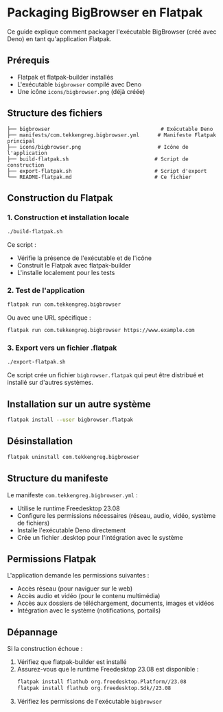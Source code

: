# Packaging BigBrowser en Flatpak

Ce guide explique comment packager l'exécutable BigBrowser (créé avec Deno) en tant qu'application Flatpak.

## Prérequis

- Flatpak et flatpak-builder installés
- L'exécutable `bigbrowser` compilé avec Deno
- Une icône `icons/bigbrowser.png` (déjà créée)

## Structure des fichiers

```
├── bigbrowser                                    # Exécutable Deno
├── manifests/com.tekkengreg.bigbrowser.yml      # Manifeste Flatpak principal
├── icons/bigbrowser.png                         # Icône de l'application
├── build-flatpak.sh                            # Script de construction
├── export-flatpak.sh                           # Script d'export
└── README-flatpak.md                           # Ce fichier
```

## Construction du Flatpak

### 1. Construction et installation locale

```bash
./build-flatpak.sh
```

Ce script :
- Vérifie la présence de l'exécutable et de l'icône
- Construit le Flatpak avec flatpak-builder
- L'installe localement pour les tests

### 2. Test de l'application

```bash
flatpak run com.tekkengreg.bigbrowser
```

Ou avec une URL spécifique :
```bash
flatpak run com.tekkengreg.bigbrowser https://www.example.com
```

### 3. Export vers un fichier .flatpak

```bash
./export-flatpak.sh
```

Ce script crée un fichier `bigbrowser.flatpak` qui peut être distribué et installé sur d'autres systèmes.

## Installation sur un autre système

```bash
flatpak install --user bigbrowser.flatpak
```

## Désinstallation

```bash
flatpak uninstall com.tekkengreg.bigbrowser
```

## Structure du manifeste

Le manifeste `com.tekkengreg.bigbrowser.yml` :
- Utilise le runtime Freedesktop 23.08
- Configure les permissions nécessaires (réseau, audio, vidéo, système de fichiers)
- Installe l'exécutable Deno directement
- Crée un fichier .desktop pour l'intégration avec le système

## Permissions Flatpak

L'application demande les permissions suivantes :
- Accès réseau (pour naviguer sur le web)
- Accès audio et vidéo (pour le contenu multimédia)
- Accès aux dossiers de téléchargement, documents, images et vidéos
- Intégration avec le système (notifications, portails)

## Dépannage

Si la construction échoue :
1. Vérifiez que flatpak-builder est installé
2. Assurez-vous que le runtime Freedesktop 23.08 est disponible :
   ```bash
   flatpak install flathub org.freedesktop.Platform//23.08
   flatpak install flathub org.freedesktop.Sdk//23.08
   ```
3. Vérifiez les permissions de l'exécutable `bigbrowser` 